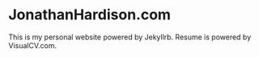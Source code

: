 # JonathanHardison.com
This is my personal website powered by Jekyllrb.
Resume is powered by VisualCV.com.
